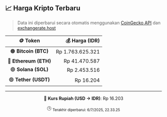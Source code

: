 

<!-- HARGA_KRIPTO -->
## 📈 Harga Kripto Terbaru

> Data ini diperbarui secara otomatis menggunakan [CoinGecko API](https://www.coingecko.com/) dan [exchangerate.host](https://exchangerate.host/)

<div align="center">

| 🪙 Token | 💰 Harga (IDR) |
|:------:|---------------:|
| 🟠 **Bitcoin (BTC)**   | Rp 1.763.625.321 |
| 🔵 **Ethereum (ETH)**  | Rp 41.470.587 |
| 🟣 **Solana (SOL)**    | Rp 2.453.516 |
| 🟢 **Tether (USDT)**   | Rp 16.204 |

---

💱 **Kurs Rupiah (USD → IDR)**: Rp 16.203

🕒 <sub>Terakhir diperbarui: 6/7/2025, 22.33.25</sub>

</div>
<!-- /HARGA_KRIPTO -->